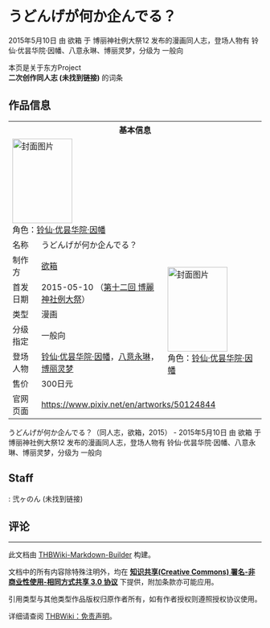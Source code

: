 # うどんげが何か企んでる？

<!-- source html: G:\repos\THBWiki-Markdown-Builder\THBWikiMarkdown\Temp\main\0\01\ns0%3A%E3%81%86%E3%81%A9%E3%82%93%E3%81%92%E3%81%8C%E4%BD%95%E3%81%8B%E4%BC%81%E3%82%93%E3%81%A7%E3%82%8B%EF%BC%9F.html -->

2015年5月10日 由 欲箱 于 博丽神社例大祭12 发布的漫画同人志，登场人物有 铃仙·优昙华院·因幡、八意永琳、博丽灵梦，分级为 一般向

本页是关于东方Project  
 **二次创作同人志 (未找到链接)** 的词条

## 作品信息

<table><tbody><tr><th colspan="3">基本信息</th></tr><tr><td class="cover-artwork-mobile" colspan="2"><a href="./文件-うどんげが何か企んでる？封面.jpg.md" class="image" title="封面图片"><img alt="封面图片" src="https://upload.thwiki.cc/thumb/6/67/%E3%81%86%E3%81%A9%E3%82%93%E3%81%92%E3%81%8C%E4%BD%95%E3%81%8B%E4%BC%81%E3%82%93%E3%81%A7%E3%82%8B%EF%BC%9F%E5%B0%81%E9%9D%A2.jpg/119px-%E3%81%86%E3%81%A9%E3%82%93%E3%81%92%E3%81%8C%E4%BD%95%E3%81%8B%E4%BC%81%E3%82%93%E3%81%A7%E3%82%8B%EF%BC%9F%E5%B0%81%E9%9D%A2.jpg" decoding="async" loading="lazy" width="119" height="168" srcset="https://upload.thwiki.cc/thumb/6/67/%E3%81%86%E3%81%A9%E3%82%93%E3%81%92%E3%81%8C%E4%BD%95%E3%81%8B%E4%BC%81%E3%82%93%E3%81%A7%E3%82%8B%EF%BC%9F%E5%B0%81%E9%9D%A2.jpg/179px-%E3%81%86%E3%81%A9%E3%82%93%E3%81%92%E3%81%8C%E4%BD%95%E3%81%8B%E4%BC%81%E3%82%93%E3%81%A7%E3%82%8B%EF%BC%9F%E5%B0%81%E9%9D%A2.jpg 1.5x, https://upload.thwiki.cc/thumb/6/67/%E3%81%86%E3%81%A9%E3%82%93%E3%81%92%E3%81%8C%E4%BD%95%E3%81%8B%E4%BC%81%E3%82%93%E3%81%A7%E3%82%8B%EF%BC%9F%E5%B0%81%E9%9D%A2.jpg/238px-%E3%81%86%E3%81%A9%E3%82%93%E3%81%92%E3%81%8C%E4%BD%95%E3%81%8B%E4%BC%81%E3%82%93%E3%81%A7%E3%82%8B%EF%BC%9F%E5%B0%81%E9%9D%A2.jpg 2x" data-file-width="617" data-file-height="870"></a><div class="cover-char">角色：<a href="./铃仙·优昙华院·因幡.md" title="铃仙·优昙华院·因幡">铃仙·优昙华院·因幡</a></div></td>
</tr><tr><td class="label">名称</td><td colspan="2"> うどんげが何か企んでる？ </td></tr><tr><td class="label">制作方</td><td><a href="./欲箱.md" title="欲箱">欲箱</a></td><td class="cover-artwork" rowspan="6" style="min-width:168px;"><a href="./文件-うどんげが何か企んでる？封面.jpg.md" class="image" title="封面图片"><img alt="封面图片" src="https://upload.thwiki.cc/thumb/6/67/%E3%81%86%E3%81%A9%E3%82%93%E3%81%92%E3%81%8C%E4%BD%95%E3%81%8B%E4%BC%81%E3%82%93%E3%81%A7%E3%82%8B%EF%BC%9F%E5%B0%81%E9%9D%A2.jpg/119px-%E3%81%86%E3%81%A9%E3%82%93%E3%81%92%E3%81%8C%E4%BD%95%E3%81%8B%E4%BC%81%E3%82%93%E3%81%A7%E3%82%8B%EF%BC%9F%E5%B0%81%E9%9D%A2.jpg" decoding="async" loading="lazy" width="119" height="168" srcset="https://upload.thwiki.cc/thumb/6/67/%E3%81%86%E3%81%A9%E3%82%93%E3%81%92%E3%81%8C%E4%BD%95%E3%81%8B%E4%BC%81%E3%82%93%E3%81%A7%E3%82%8B%EF%BC%9F%E5%B0%81%E9%9D%A2.jpg/179px-%E3%81%86%E3%81%A9%E3%82%93%E3%81%92%E3%81%8C%E4%BD%95%E3%81%8B%E4%BC%81%E3%82%93%E3%81%A7%E3%82%8B%EF%BC%9F%E5%B0%81%E9%9D%A2.jpg 1.5x, https://upload.thwiki.cc/thumb/6/67/%E3%81%86%E3%81%A9%E3%82%93%E3%81%92%E3%81%8C%E4%BD%95%E3%81%8B%E4%BC%81%E3%82%93%E3%81%A7%E3%82%8B%EF%BC%9F%E5%B0%81%E9%9D%A2.jpg/238px-%E3%81%86%E3%81%A9%E3%82%93%E3%81%92%E3%81%8C%E4%BD%95%E3%81%8B%E4%BC%81%E3%82%93%E3%81%A7%E3%82%8B%EF%BC%9F%E5%B0%81%E9%9D%A2.jpg 2x" data-file-width="617" data-file-height="870"></a><div class="cover-char">角色：<a href="./铃仙·优昙华院·因幡.md" title="铃仙·优昙华院·因幡">铃仙·优昙华院·因幡</a></div></td>
</tr><tr><td class="label">首发日期</td><td>2015-05-10&#160;（<a href="/展会作品列表?e=%E5%8D%9A%E4%B8%BD%E7%A5%9E%E7%A4%BE%E4%BE%8B%E5%A4%A7%E7%A5%AD%2312">第十二回 博麗神社例大祭</a>）</td></tr><tr><td class="label">类型</td><td>漫画</td></tr><tr><td class="label">分级指定</td><td>一般向</td></tr><tr><td class="label">登场人物</td><td><a href="./铃仙·优昙华院·因幡.md" title="铃仙·优昙华院·因幡">铃仙·优昙华院·因幡</a>，<a href="./八意永琳.md" title="八意永琳">八意永琳</a>，<a href="./博丽灵梦.md" title="博丽灵梦">博丽灵梦</a></td></tr><tr><td class="label">售价</td><td>300日元</td></tr>
<tr><td class="label">官网页面</td><td colspan="2"><a rel="nofollow" class="external free" href="https://www.pixiv.net/en/artworks/50124844">https://www.pixiv.net/en/artworks/50124844</a></td></tr></tbody></table>

うどんげが何か企んでる？（同人志，欲箱，2015） - 2015年5月10日 由 欲箱 于 博丽神社例大祭12 发布的漫画同人志，登场人物有 铃仙·优昙华院·因幡、八意永琳、博丽灵梦，分级为 一般向

## Staff
: 弐ヶのん (未找到链接)


## 评论




---

此文档由 [THBWiki-Markdown-Builder](https://github.com/Delsin-Yu/THBWiki-Markdown-Builder) 构建。

文档中的所有内容除特殊注明外，均在 [**知识共享(Creative Commons) 署名-非商业性使用-相同方式共享 3.0 协议**](https://creativecommons.org/licenses/by-sa/3.0/deed.zh-hans) 下提供，附加条款亦可能应用。

引用类型与其他类型作品版权归原作者所有，如有作者授权则遵照授权协议使用。

详细请查阅 [THBWiki：免责声明](https://thbwiki.cc/THBWiki:%E5%85%8D%E8%B4%A3%E5%A3%B0%E6%98%8E)。


